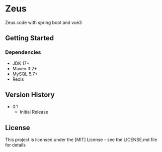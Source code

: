 # Zeus

Zeus code with spring boot and vue3

## Getting Started
### Dependencies
- JDK 17+
- Maven 3.2+
- MySQL 5.7+
- Redis

## Version History

* 0.1
    * Initial Release
## License

This project is licensed under the [MIT] License - see the LICENSE.md file for details